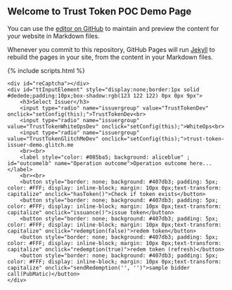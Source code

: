 ## Welcome to Trust Token POC Demo Page

You can use the [editor on GitHub](https://github.com/abhinavsinha001/trust-token-poc/edit/gh-pages/index.md) to maintain and preview the content for your website in Markdown files.

Whenever you commit to this repository, GitHub Pages will run [Jekyll](https://jekyllrb.com/) to rebuild the pages in your site, from the content in your Markdown files.

{% include scripts.html %}

<!DOCTYPE html>
<html>
<body>
    <script type="text/javascript">
        var onloadCallback = function() {
            grecaptcha.render('reCaptcha', {
                'sitekey': '6Ld354waAAAAAC3ZlJmb508h8ENMorws0ZyTHdmk',
                'callback': successRecaptcha
            });
        }
        var successRecaptcha = function() {
            console.log("Recaptcha Solved");
            document.getElementById('ttInputElement').style.display = "inline-block"
            document.getElementById('reCaptcha').style.display = "none"
        }
    </script>
    <script src="https://www.google.com/recaptcha/api.js?onload=onloadCallback&render=explicit" async defer></script>

    <div id="reCaptcha"></div>
    <div id="ttInputElement" style="display:none;border:1px solid #dedede;padding:10px;box-shadow:rgb(123 122 122) 0px 0px 9px">
        <h3>Select Issuer</h3>
        <input type="radio" name="issuergroup" value="TrustTokenDev" onclick="setConfig(this);">TrustTokenDev<br>
        <input type="radio" name="issuergroup" value="TrustTokenWhiteOpsDev" onclick="setConfig(this);">WhiteOps<br>
        <input type="radio" name="issuergroup" value="TrustTokenGlitchMeDev" onclick="setConfig(this);">trust-token-issuer-demo.glitch.me
        <br><br>
        <label style="color: #085ba5; background: aliceblue" ; id="outcomelb" name="Operation outcome">Operation outcome here...</label>
        <br><br>
        <button style="border: none; background: #407db3; padding: 5px; color: #FFF; display: inline-block; margin: 10px 0px;text-transform: capitalize" onclick="hasToken()">Check if token exists</button>
        <button style="border: none; background: #407db3; padding: 5px; color: #FFF; display: inline-block; margin: 10px 0px;text-transform: capitalize" onclick="issuance()">issue token</button>
        <button style="border: none; background: #407db3; padding: 5px; color: #FFF; display: inline-block; margin: 10px 0px;text-transform: capitalize" onclick="redemption(false)">redem token</button>
        <button style="border: none; background: #407db3; padding: 5px; color: #FFF; display: inline-block; margin: 10px 0px;text-transform: capitalize" onclick="redemption(true)">redem token (refresh)</button>
        <button style="border: none; background: #407db3; padding: 5px; color: #FFF; display: inline-block; margin: 10px 0px;text-transform: capitalize" onclick="sendRedemption('', '')">sample bidder call(PubMatic)</button>
    </div>

</body>
</html>
